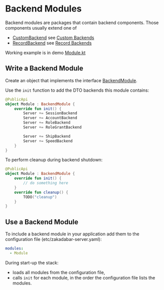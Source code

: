 # Backend Modules

Backend modules are packages that contain backend components. Those components usually extend one of

* [CustomBackend](../../../core/src/jvmMain/kotlin/zakadabar/stack/backend/CustomBackend.kt) see [Custom Backends](./CustomBackends.md)
* [RecordBackend](../../../core/src/jvmMain/kotlin/zakadabar/stack/backend/RecordBackend.kt) see [Record Backends](./RecordBackends.md)

Working example is in demo [Module.kt](../../../demo/src/jvmMain/kotlin/zakadabar/demo/backend/Module.kt)

## Write a Backend Module

Create an object that implements the interface [BackendModule](../../../core/src/jvmMain/kotlin/zakadabar/stack/backend/BackendModule.kt).

Use the `init` function to add the DTO backends this module contains:

```kotlin
@PublicApi
object Module : BackendModule {
    override fun init() {
        Server += SessionBackend
        Server += AccountBackend
        Server += RoleBackend
        Server += RoleGrantBackend

        Server += ShipBackend
        Server += SpeedBackend
    }
}
```

To perform cleanup during backend shutdown:

```kotlin
@PublicApi
object Module : BackendModule {
    override fun init() {
        // do something here
    }
    override fun cleanup() {
        TODO("cleanup")
    }
}
```

## Use a Backend Module

To include a backend module in your application add them to the configuration file (etc/zakadabar-server.yaml):

```yaml
modules:
  - Module
```

During start-up the stack:
- loads all modules from the configuration file,
- calls `init` for each module, in the order the configuration file lists the modules.
